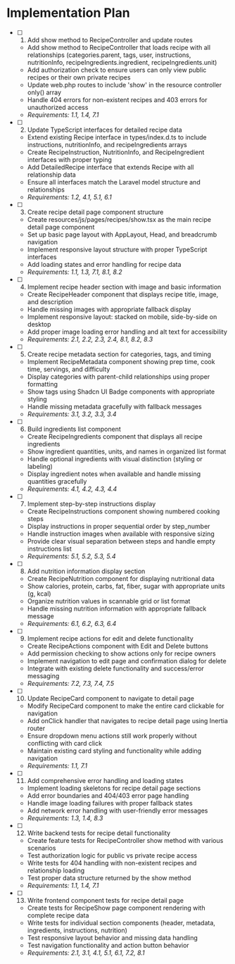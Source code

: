 # Implementation Plan

- [ ]   1. Add show method to RecipeController and update routes

    - Add show method to RecipeController that loads recipe with all relationships (categories.parent, tags, user, instructions, nutritionInfo, recipeIngredients.ingredient, recipeIngredients.unit)
    - Add authorization check to ensure users can only view public recipes or their own private recipes
    - Update web.php routes to include 'show' in the resource controller only() array
    - Handle 404 errors for non-existent recipes and 403 errors for unauthorized access
    - _Requirements: 1.1, 1.4, 7.1_

- [ ]   2. Update TypeScript interfaces for detailed recipe data

    - Extend existing Recipe interface in types/index.d.ts to include instructions, nutritionInfo, and recipeIngredients arrays
    - Create RecipeInstruction, NutritionInfo, and RecipeIngredient interfaces with proper typing
    - Add DetailedRecipe interface that extends Recipe with all relationship data
    - Ensure all interfaces match the Laravel model structure and relationships
    - _Requirements: 1.2, 4.1, 5.1, 6.1_

- [ ]   3. Create recipe detail page component structure

    - Create resources/js/pages/recipes/show.tsx as the main recipe detail page component
    - Set up basic page layout with AppLayout, Head, and breadcrumb navigation
    - Implement responsive layout structure with proper TypeScript interfaces
    - Add loading states and error handling for recipe data
    - _Requirements: 1.1, 1.3, 7.1, 8.1, 8.2_

- [ ]   4. Implement recipe header section with image and basic information

    - Create RecipeHeader component that displays recipe title, image, and description
    - Handle missing images with appropriate fallback display
    - Implement responsive layout: stacked on mobile, side-by-side on desktop
    - Add proper image loading error handling and alt text for accessibility
    - _Requirements: 2.1, 2.2, 2.3, 2.4, 8.1, 8.2, 8.3_

- [ ]   5. Create recipe metadata section for categories, tags, and timing

    - Implement RecipeMetadata component showing prep time, cook time, servings, and difficulty
    - Display categories with parent-child relationships using proper formatting
    - Show tags using Shadcn UI Badge components with appropriate styling
    - Handle missing metadata gracefully with fallback messages
    - _Requirements: 3.1, 3.2, 3.3, 3.4_

- [ ]   6. Build ingredients list component

    - Create RecipeIngredients component that displays all recipe ingredients
    - Show ingredient quantities, units, and names in organized list format
    - Handle optional ingredients with visual distinction (styling or labeling)
    - Display ingredient notes when available and handle missing quantities gracefully
    - _Requirements: 4.1, 4.2, 4.3, 4.4_

- [ ]   7. Implement step-by-step instructions display

    - Create RecipeInstructions component showing numbered cooking steps
    - Display instructions in proper sequential order by step_number
    - Handle instruction images when available with responsive sizing
    - Provide clear visual separation between steps and handle empty instructions list
    - _Requirements: 5.1, 5.2, 5.3, 5.4_

- [ ]   8. Add nutrition information display section

    - Create RecipeNutrition component for displaying nutritional data
    - Show calories, protein, carbs, fat, fiber, sugar with appropriate units (g, kcal)
    - Organize nutrition values in scannable grid or list format
    - Handle missing nutrition information with appropriate fallback message
    - _Requirements: 6.1, 6.2, 6.3, 6.4_

- [ ]   9. Implement recipe actions for edit and delete functionality

    - Create RecipeActions component with Edit and Delete buttons
    - Add permission checking to show actions only for recipe owners
    - Implement navigation to edit page and confirmation dialog for delete
    - Integrate with existing delete functionality and success/error messaging
    - _Requirements: 7.2, 7.3, 7.4, 7.5_

- [ ]   10. Update RecipeCard component to navigate to detail page

    - Modify RecipeCard component to make the entire card clickable for navigation
    - Add onClick handler that navigates to recipe detail page using Inertia router
    - Ensure dropdown menu actions still work properly without conflicting with card click
    - Maintain existing card styling and functionality while adding navigation
    - _Requirements: 1.1, 7.1_

- [ ]   11. Add comprehensive error handling and loading states

    - Implement loading skeletons for recipe detail page sections
    - Add error boundaries and 404/403 error page handling
    - Handle image loading failures with proper fallback states
    - Add network error handling with user-friendly error messages
    - _Requirements: 1.3, 1.4, 8.3_

- [ ]   12. Write backend tests for recipe detail functionality

    - Create feature tests for RecipeController show method with various scenarios
    - Test authorization logic for public vs private recipe access
    - Write tests for 404 handling with non-existent recipes and relationship loading
    - Test proper data structure returned by the show method
    - _Requirements: 1.1, 1.4, 7.1_

- [ ]   13. Write frontend component tests for recipe detail page
    - Create tests for RecipeShow page component rendering with complete recipe data
    - Write tests for individual section components (header, metadata, ingredients, instructions, nutrition)
    - Test responsive layout behavior and missing data handling
    - Test navigation functionality and action button behavior
    - _Requirements: 2.1, 3.1, 4.1, 5.1, 6.1, 7.2, 8.1_
